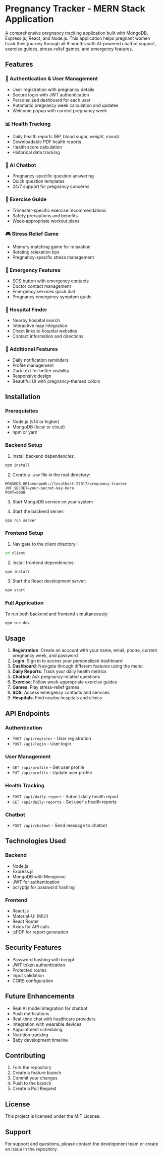 # Pregnancy Tracker - MERN Stack Application

A comprehensive pregnancy tracking application built with MongoDB, Express.js, React, and Node.js. This application helps pregnant women track their journey through all 9 months with AI-powered chatbot support, exercise guides, stress-relief games, and emergency features.

## Features

### 🔐 Authentication & User Management
- User registration with pregnancy details
- Secure login with JWT authentication
- Personalized dashboard for each user
- Automatic pregnancy week calculation and updates
- Welcome popup with current pregnancy week

### 📊 Health Tracking
- Daily health reports (BP, blood sugar, weight, mood)
- Downloadable PDF health reports
- Health score calculation
- Historical data tracking

### 🤖 AI Chatbot
- Pregnancy-specific question answering
- Quick question templates
- 24/7 support for pregnancy concerns

### 💪 Exercise Guide
- Trimester-specific exercise recommendations
- Safety precautions and benefits
- Week-appropriate workout plans

### 🎮 Stress Relief Game
- Memory matching game for relaxation
- Rotating relaxation tips
- Pregnancy-specific stress management

### 🚨 Emergency Features
- SOS button with emergency contacts
- Doctor contact management
- Emergency services quick dial
- Pregnancy emergency symptom guide

### 🏥 Hospital Finder
- Nearby hospital search
- Interactive map integration
- Direct links to hospital websites
- Contact information and directions

### 📱 Additional Features
- Daily notification reminders
- Profile management
- Dark text for better visibility
- Responsive design
- Beautiful UI with pregnancy-themed colors

## Installation

### Prerequisites
- Node.js (v14 or higher)
- MongoDB (local or cloud)
- npm or yarn

### Backend Setup

1. Install backend dependencies:
```bash
npm install
```

2. Create a `.env` file in the root directory:
```
MONGODB_URI=mongodb://localhost:27017/pregnancy-tracker
JWT_SECRET=your-secret-key-here
PORT=5000
```

3. Start MongoDB service on your system

4. Start the backend server:
```bash
npm run server
```

### Frontend Setup

1. Navigate to the client directory:
```bash
cd client
```

2. Install frontend dependencies:
```bash
npm install
```

3. Start the React development server:
```bash
npm start
```

### Full Application

To run both backend and frontend simultaneously:
```bash
npm run dev
```

## Usage

1. **Registration**: Create an account with your name, email, phone, current pregnancy week, and password
2. **Login**: Sign in to access your personalized dashboard
3. **Dashboard**: Navigate through different features using the menu
4. **Daily Reports**: Track your daily health metrics
5. **Chatbot**: Ask pregnancy-related questions
6. **Exercise**: Follow week-appropriate exercise guides
7. **Games**: Play stress-relief games
8. **SOS**: Access emergency contacts and services
9. **Hospitals**: Find nearby hospitals and clinics

## API Endpoints

### Authentication
- `POST /api/register` - User registration
- `POST /api/login` - User login

### User Management
- `GET /api/profile` - Get user profile
- `PUT /api/profile` - Update user profile

### Health Tracking
- `POST /api/daily-report` - Submit daily health report
- `GET /api/daily-reports` - Get user's health reports

### Chatbot
- `POST /api/chatbot` - Send message to chatbot

## Technologies Used

### Backend
- Node.js
- Express.js
- MongoDB with Mongoose
- JWT for authentication
- bcryptjs for password hashing

### Frontend
- React.js
- Material-UI (MUI)
- React Router
- Axios for API calls
- jsPDF for report generation

## Security Features
- Password hashing with bcrypt
- JWT token authentication
- Protected routes
- Input validation
- CORS configuration

## Future Enhancements
- Real AI model integration for chatbot
- Push notifications
- Real-time chat with healthcare providers
- Integration with wearable devices
- Appointment scheduling
- Nutrition tracking
- Baby development timeline

## Contributing
1. Fork the repository
2. Create a feature branch
3. Commit your changes
4. Push to the branch
5. Create a Pull Request

## License
This project is licensed under the MIT License.

## Support
For support and questions, please contact the development team or create an issue in the repository.